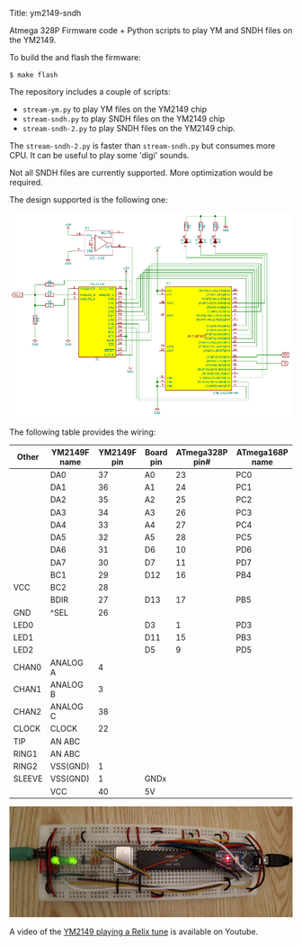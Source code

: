 Title: ym2149-sndh

Atmega 328P Firmware code + Python scripts to play YM and SNDH files
on the YM2149.

To build the and flash the firmware:

    $ make flash

The repository includes a couple of scripts:

* `stream-ym.py` to play YM files on the YM2149 chip
* `stream-sndh.py` to play SNDH files on the YM2149 chip
* `stream-sndh-2.py` to play SNDH files on the YM2149 chip.

The `stream-sndh-2.py` is faster than `stream-sndh.py` but consumes
more CPU. It can be useful to play some 'digi' sounds.

Not all SNDH files are currently supported. More optimization would be
required.

The design supported is the following one:

<img src="ym2149-schematic-v2.png" alt="YM2149 schematic V2"/>

The following table provides the wiring:

| Other | YM2149F name | YM2149F pin | Board pin | ATmega328P pin# | ATmega168P name |
|-------|--------------|-------------|-----------|-----------------|-----------------|
|       | DA0          | 37          | A0        | 23              | PC0             |
|       | DA1          | 36          | A1        | 24              | PC1             |
|       | DA2          | 35          | A2        | 25              | PC2             |
|       | DA3          | 34          | A3        | 26              | PC3             |
|       | DA4          | 33          | A4        | 27              | PC4             |
|       | DA5          | 32          | A5        | 28              | PC5             |
|       | DA6          | 31          | D6        | 10              | PD6             |
|       | DA7          | 30          | D7        | 11              | PD7             |
|       | BC1          | 29          | D12       | 16              | PB4             |
| VCC   | BC2          | 28          |           |                 |                 |
|       | BDIR         | 27          | D13       | 17              | PB5             |
| GND   | ^SEL         | 26          |           |                 |                 |
| LED0  |              |             | D3        |  1              | PD3             |
| LED1  |              |             | D11       | 15              | PB3             |
| LED2  |              |             | D5        |  9              | PD5             |
| CHAN0 | ANALOG A     | 4           |           |                 |                 |
| CHAN1 | ANALOG B     | 3           |           |                 |                 |
| CHAN2 | ANALOG C     | 38          |           |                 |                 |
| CLOCK | CLOCK        | 22          |           |                 |                 |
| TIP   | AN ABC       |             |           |                 |                 |
| RING1 | AN ABC       |             |           |                 |                 |
| RING2 | VSS(GND)     | 1           |           |                 |                 |
| SLEEVE| VSS(GND)     | 1           | GNDx      |                 |                 |
|       | VCC          | 40          | 5V        |                 |                 |

<img src="ym2149-pic-v2.png" alt="YM2149 driven by Arduino Nano V2"/>

A video of the [YM2149 playing a Relix tune][1] is available on Youtube.

[1]: https://www.youtube.com/watch?v=JjofS8wdNEY
